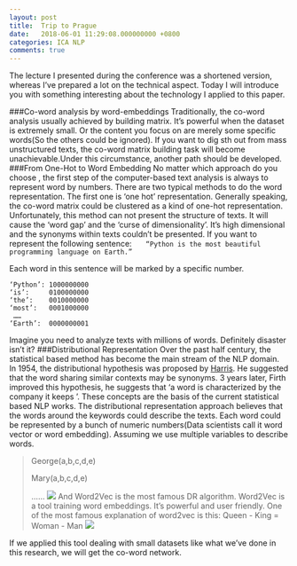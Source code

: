 ```yaml
---
layout: post
title:  Trip to Prague
date:   2018-06-01 11:29:08.000000000 +0800
categories: ICA NLP
comments: true
---
```



The lecture I presented during the conference was a shortened version, whereas I’ve prepared a lot on the technical aspect.
Today I will introduce you with something interesting about the technology I applied to this paper.

###Co-word analysis by word-embeddings
Traditionally, the co-word analysis usually achieved by building matrix. It’s powerful when the dataset is extremely small. Or the content you focus on are merely some specific words(So the others could be ignored). If you want to dig sth out from mass unstructured texts, the co-word matrix building task will become unachievable.Under this circumstance, another path should be developed. 
###From One-Hot to Word Embedding
No matter which approach do you choose , the first step of the computer-based text analysis is always to represent word by numbers.
There are two typical methods to do the word representation. The first one is ‘one hot’ representation. Generally speaking, the co-word matrix could be clustered as a kind of one-hot representation. Unfortunately, this method can not present the structure of texts. It will cause the ‘word gap’ and the ‘curse of dimensionality’. It’s high dimensional and the synonyms within texts couldn’t be presented.
If you want to represent the following sentence:
`	“Python is the most beautiful programming language on Earth.”`
	
Each word in this sentence will be marked by a specific number.
	
	‘Python’: 1000000000
	‘is’:     0100000000
	‘the’:    0010000000
	‘most’:   0001000000
	 ……
	‘Earth’:  0000000001
Imagine you need to analyze texts with millions of words. Definitely disaster isn’t it?
###Distributional Representation
Over the past half century, the statistical based method has become the main stream of the NLP domain.  
In 1954,  the distributional hypothesis was proposed by [Harris](https://www.tandfonline.com/doi/pdf/10.1080/00437956.1954.11659520). He suggested that the word sharing similar contexts may be synonyms.  3 years later, Firth improved this hypothesis, he suggests that ‘a word is characterized by the company it keeps ’. These concepts are the basis of the current statistical based NLP works.
The distributional representation approach believes that the words around the keywords could describe the texts. Each word could be represented by a bunch of  numeric numbers(Data scientists call it word vector or word embedding). 
Assuming we use multiple variables to describe words.
> George(a,b,c,d,e)
> 
> Mary(a,b,c,d,e)
> 
> ……
![](https://ws3.sinaimg.cn/large/006tKfTcgy1fszxixfbx0j31gm0uiww4.jpg)
And Word2Vec is the most famous DR algorithm.
Word2Vec is a tool training word embeddings. It’s powerful and user friendly.  One of the most famous explanation of word2vec is this:
> 	Queen - King = Woman - Man
![](https://ws2.sinaimg.cn/large/006tKfTcgy1fszxji005aj30ke093gm6.jpg)

If we applied this tool dealing with small datasets like what we’ve done in this research, we will get the co-word network. 